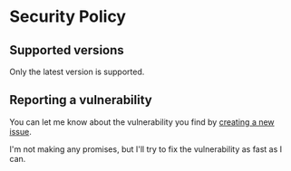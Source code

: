 # Security Policy

## Supported versions

Only the latest version is supported.

## Reporting a vulnerability

You can let me know about the vulnerability you find
by [creating a new issue](https://github.com/ozgurg/vergihesaplayici.com/issues/new).

I'm not making any promises, but I'll try to fix the vulnerability as fast as I can.
